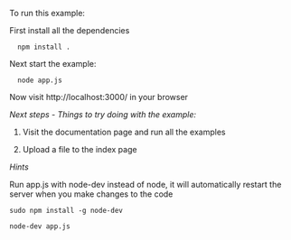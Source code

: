 To run this example:

First install all the dependencies
```shell
  npm install .
```
Next start the example:

```shell
  node app.js
```


Now visit http://localhost:3000/ in your browser 

*Next steps - Things to try doing with the example:*

1. Visit the documentation page and run all the examples

2. Upload a file to the index page

*Hints*

Run app.js with node-dev instead of node, it will automatically restart the server when you make changes to the code

```shell
sudo npm install -g node-dev

node-dev app.js

```
